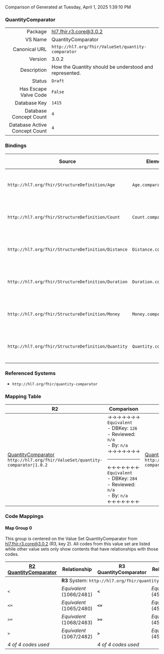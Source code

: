 Comparison of 
Generated at Tuesday, April 1, 2025 1:39:10 PM

### QuantityComparator

|      |     |
| ---: | --- |
| Package | hl7.fhir.r3.core@3.0.2 |
| VS Name | QuantityComparator |
| Canonical URL | `http://hl7.org/fhir/ValueSet/quantity-comparator` |
| Version | 3.0.2 |
| Description | How the Quantity should be understood and represented. |
| Status | `Draft` |
| Has Escape Valve Code | `False` |
| Database Key | `1415` |
| Database Concept Count | `4` |
| Database Active Concept Count | `4` |
### Bindings

| Source | Element | Binding | Strength | Element Short |
| ------ | ------- | ------- | -------- | ------------- |
| `http://hl7.org/fhir/StructureDefinition/Age` | `Age.comparator` | `http://hl7.org/fhir/ValueSet/quantity-comparator` | `Required` | < \| <= \| >= \| > - how to understand the value |
| `http://hl7.org/fhir/StructureDefinition/Count` | `Count.comparator` | `http://hl7.org/fhir/ValueSet/quantity-comparator` | `Required` | < \| <= \| >= \| > - how to understand the value |
| `http://hl7.org/fhir/StructureDefinition/Distance` | `Distance.comparator` | `http://hl7.org/fhir/ValueSet/quantity-comparator` | `Required` | < \| <= \| >= \| > - how to understand the value |
| `http://hl7.org/fhir/StructureDefinition/Duration` | `Duration.comparator` | `http://hl7.org/fhir/ValueSet/quantity-comparator` | `Required` | < \| <= \| >= \| > - how to understand the value |
| `http://hl7.org/fhir/StructureDefinition/Money` | `Money.comparator` | `http://hl7.org/fhir/ValueSet/quantity-comparator` | `Required` | < \| <= \| >= \| > - how to understand the value |
| `http://hl7.org/fhir/StructureDefinition/Quantity` | `Quantity.comparator` | `http://hl7.org/fhir/ValueSet/quantity-comparator` | `Required` | < \| <= \| >= \| > - how to understand the value |

### Referenced Systems

* `http://hl7.org/fhir/quantity-comparator`
### Mapping Table

| R2 | Comparison | R3 | Comparison | R4 | Comparison | R4B | Comparison | R5
| --- | --- | --- | --- | --- | --- | --- | --- | ---
| [QuantityComparator](/docs/R2/ValueSets/QuantityComparator.md)<br/> `http://hl7.org/fhir/ValueSet/quantity-comparator\|1.0.2` | →→→→→→→<br/>`Equivalent`<br/>- DBKey: `126`<br/>- Reviewed: `n/a`<br/>- By: `n/a`<br/>→→→→→→→<hr/>←←←←←←←<br/>`Equivalent`<br/>- DBKey: `284`<br/>- Reviewed: `n/a`<br/>- By: `n/a`<br/>←←←←←←←| [QuantityComparator](/docs/R3/ValueSets/QuantityComparator.md)<br/> `http://hl7.org/fhir/ValueSet/quantity-comparator\|3.0.2` | →→→→→→→<br/>`Equivalent`<br/>- DBKey: `485`<br/>- Reviewed: `n/a`<br/>- By: `n/a`<br/>→→→→→→→<hr/>←←←←←←←<br/>`Equivalent`<br/>- DBKey: `708`<br/>- Reviewed: `n/a`<br/>- By: `n/a`<br/>←←←←←←←| [QuantityComparator](/docs/R4/ValueSets/QuantityComparator.md)<br/> `http://hl7.org/fhir/ValueSet/quantity-comparator\|4.0.1` | →→→→→→→<br/>`Equivalent`<br/>- DBKey: `1667`<br/>- Reviewed: `n/a`<br/>- By: `n/a`<br/>→→→→→→→<hr/>←←←←←←←<br/>`Equivalent`<br/>- DBKey: `1668`<br/>- Reviewed: `n/a`<br/>- By: `n/a`<br/>←←←←←←←| [QuantityComparator](/docs/R4B/ValueSets/QuantityComparator.md)<br/> `http://hl7.org/fhir/ValueSet/quantity-comparator\|4.3.0` | →→→→→→→<br/>`SourceIsNarrowerThanTarget`<br/>- DBKey: `967`<br/>- Reviewed: `n/a`<br/>- By: `n/a`<br/>→→→→→→→<hr/>←←←←←←←<br/>`SourceIsBroaderThanTarget`<br/>- DBKey: `1228`<br/>- Reviewed: `n/a`<br/>- By: `n/a`<br/>←←←←←←←| [QuantityComparator](/docs/R5/ValueSets/QuantityComparator.md)<br/> `http://hl7.org/fhir/ValueSet/quantity-comparator\|5.0.0` 

### Code Mappings


#### Map Group 0

This group is centered on the Value Set QuantityComparator from hl7.fhir.r3.core@3.0.2 (R3, key 2).
All codes from this value set are listed while other value sets only show contents that have relationships with those codes.

| [R2 QuantityComparator](/docs/R2/ValueSets/QuantityComparator.md)| Relationship | R3 QuantityComparator| Relationship | [R4 QuantityComparator](/docs/R4/ValueSets/QuantityComparator.md)| Relationship | [R4B QuantityComparator](/docs/R4B/ValueSets/QuantityComparator.md)| Relationship | [R5 QuantityComparator](/docs/R5/ValueSets/QuantityComparator.md)
| --- | --- | --- | --- | --- | --- | --- | --- | ---
| <td colspan="8">**R3** System: `http://hl7.org/fhir/quantity-comparator`
| `<`| _Equivalent_ <br/>(1066/2481)| **`<`**| _Equivalent_ <br/>(4531/6841)| `<`| _Equivalent_ <br/>(16824/16825)| `<`| _Equivalent_ <br/>(9242/11565)| `<`
| `<=`| _Equivalent_ <br/>(1065/2480)| **`<=`**| _Equivalent_ <br/>(4530/6840)| `<=`| _Equivalent_ <br/>(16826/16827)| `<=`| _Equivalent_ <br/>(9241/11566)| `<=`
| `>=`| _Equivalent_ <br/>(1068/2483)| **`>=`**| _Equivalent_ <br/>(4533/6843)| `>=`| _Equivalent_ <br/>(16828/16829)| `>=`| _Equivalent_ <br/>(9244/11568)| `>=`
| `>`| _Equivalent_ <br/>(1067/2482)| **`>`**| _Equivalent_ <br/>(4532/6842)| `>`| _Equivalent_ <br/>(16830/16831)| `>`| _Equivalent_ <br/>(9243/11567)| `>`
| *4 of 4 codes used* | | *4 of 4 codes used* | | *4 of 4 codes used* | | *4 of 4 codes used* | | *4 of 5 codes used* 

